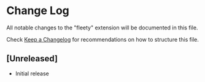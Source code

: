 # Change Log

All notable changes to the "fleety" extension will be documented in this file.

Check [Keep a Changelog](http://keepachangelog.com/) for recommendations on how to structure this file.

## [Unreleased]

- Initial release
